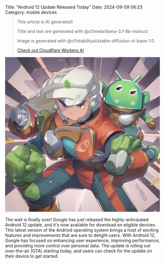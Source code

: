 Title: "Android 12 Update Released Today"
Date: 2024-09-09 06:23
Category: mobile devices

> This article is AI generated!
> 
> Title and text are generated with @cf/meta/llama-3.1-8b-instruct
> 
> Image is generated with @cf/stabilityai/stable-diffusion-xl-base-1.0
> 
> [Check out Cloudflare Workers AI](https://developers.cloudflare.com/workers-ai/models/)


![Alt Text](images/2024-09-09-android-12-update-released-today.png)

The wait is finally over! Google has just released the highly-anticipated Android 12 update, and it's now available for download on eligible devices. This latest version of the Android operating system brings a host of exciting features and improvements that are sure to delight users. With Android 12, Google has focused on enhancing user experience, improving performance, and providing more control over personal data. The update is rolling out over-the-air (OTA) starting today, and users can check for the update on their device to get started.